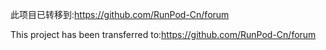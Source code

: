 此项目已转移到:https://github.com/RunPod-Cn/forum

This project has been transferred to:https://github.com/RunPod-Cn/forum
